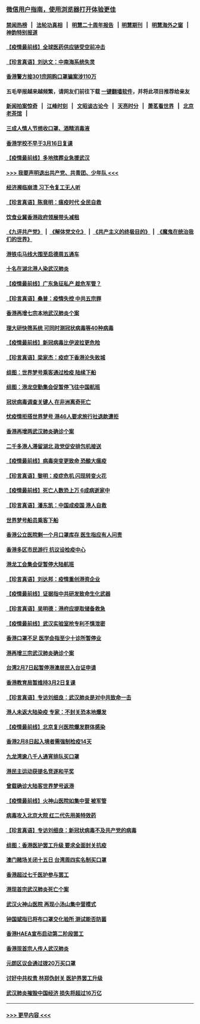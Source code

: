 ### [微信用户指南，使用浏览器打开体验更佳](https://github.com/gfw-breaker/banned-news1/blob/master/indexes/wechat-guide.md?t=0)
#### [禁闻热榜](热点新闻.md?t=0)  &nbsp;&nbsp;|&nbsp;&nbsp; [法轮功真相](https://github.com/gfw-breaker/truth/blob/master/README.md?t=0) &nbsp;&nbsp;|&nbsp;&nbsp; [明慧二十周年报告](https://github.com/gfw-breaker/mh-reports/blob/master/README.md?t=0) &nbsp;&nbsp;|&nbsp;&nbsp;[明慧期刊](https://github.com/gfw-breaker/mh-qikan) &nbsp;&nbsp;|&nbsp;&nbsp; [明慧海外之窗](https://github.com/gfw-breaker/mh-news/blob/master/README.md?t=0) &nbsp;&nbsp;|&nbsp;&nbsp; [神韵特别报道](https://github.com/gfw-breaker/mh-news/blob/master/shenyun.md?t=0)
#### [【疫情最前线】全球医药供应链受空前冲击](../pages/nsc415/n11869614.md?t=02151711) 
#### [【珍言真语】刘达文：中南海系统失灵](../pages/nsc415/n11869465.md?t=02151711) 
#### [香港警方接301宗网购口罩骗案涉110万](../pages/nsc415/n11867572.md?t=02151711) 
#### 五毛举报越来越频繁，请网友们前往下载 [一键翻墙软件](https://github.com/gfw-breaker/ssr-accounts)，并将此项目推荐给亲友
#### [新闻拍案惊奇](https://github.com/gfw-breaker/banned-news1/blob/master/pages/link4.md) &nbsp;&nbsp;|&nbsp;&nbsp; [江峰时刻](https://github.com/gfw-breaker/banned-news1/blob/master/pages/link4.md) &nbsp;&nbsp;|&nbsp;&nbsp; [文昭谈古论今](https://github.com/gfw-breaker/banned-news1/blob/master/pages/link4.md) &nbsp;&nbsp;|&nbsp;&nbsp; [天亮时分](https://github.com/gfw-breaker/banned-news1/blob/master/pages/link4.md) &nbsp;&nbsp;|&nbsp;&nbsp; [萧茗看世界](https://github.com/gfw-breaker/banned-news1/blob/master/pages/link4.md) &nbsp;&nbsp;|&nbsp;&nbsp; [北京老茶馆](https://github.com/gfw-breaker/banned-news1/blob/master/pages/link4.md) &nbsp;&nbsp;|&nbsp;&nbsp; 
#### [三成人情人节想收口罩、酒精消毒液](../pages/nsc415/n11867523.md?t=02151711) 
#### [香港学校不早于3月16日复课](../pages/nsc415/n11867498.md?t=02151711) 
#### [【疫情最前线】多地殡葬业急援武汉](../pages/nsc415/n11866914.md?t=02151711) 
#### [>>> 我要声明退出共产党、共青团、少年队 <<<](https://github.com/begood0513/goodnews/blob/master/quit/letter.md) 
#### [经济濒临崩溃 习下令复工无人听](../pages/nsc415/n11867269.md?t=02151711) 
#### [【珍言真语】陈竟明：瘟疫时代 全民自救](../pages/nsc415/n11866765.md?t=02151711) 
#### [饮食业冀香港政府领展带头减租](../pages/nsc415/n11864876.md?t=02151711) 
#### [《九评共产党》](https://github.com/begood0513/9ping.md/blob/master/README.md) &nbsp;|&nbsp; [《解体党文化》](../../../../jtdwh.md/blob/master/README.md)  &nbsp;|&nbsp; [《共产主义的终极目的》](../../../../gczydzjmd.md/blob/master/README.md) &nbsp;|&nbsp; [《魔鬼在统治我们的世界》](../../../../mgztzwmdsj.md/blob/master/README.md) 
#### [港铁屯马线大围至启德周五通车](../pages/nsc415/n11864842.md?t=02151711) 
#### [十名在湖北港人染武汉肺炎](../pages/nsc415/n11864807.md?t=02151711) 
#### [【疫情最前线】广东急征私产 趁危军管？](../pages/nsc415/n11864205.md?t=02151711) 
#### [【珍言真语】桑普：疫情失控 中共五宗罪](../pages/nsc415/n11864157.md?t=02151711) 
#### [香港再增七宗本地武汉肺炎个案](../pages/nsc415/n11862405.md?t=02151711) 
#### [理大研快筛系统 可同时测冠状病毒等40种病毒](../pages/nsc415/n11862376.md?t=02151711) 
#### [【疫情最前线】新冠病毒比伊波拉更危险](../pages/nsc415/n11862199.md?t=02151711) 
#### [【珍言真语】梁家杰：疫症下香港沦失败城](../pages/nsc415/n11861588.md?t=02151711) 
#### [组图：世界梦号乘客通过检疫 陆续下船](../pages/nsc415/n11858302.md?t=02151711) 
#### [组图：港龙空勤集会促暂停飞往中国航班](../pages/nsc415/n11858190.md?t=02151711) 
#### [冠状病毒调查关键人 在非洲离奇死亡](../pages/nsc415/n11859798.md?t=02151711) 
#### [忧疫情拒搭世界梦号 港46人要求旅行社退款遭拒](../pages/nsc415/n11859849.md?t=02151711) 
#### [香港再增两武汉肺炎确诊个案](../pages/nsc415/n11859833.md?t=02151711) 
#### [二千多港人滞留湖北 政党促安排包机接送](../pages/nsc415/n11859831.md?t=02151711) 
#### [【疫情最前线】病毒突变更致命 恐酿大瘟疫](../pages/nsc415/n11859604.md?t=02151711) 
#### [【珍言真语】黎明：疫症危机 闪现转变火花](../pages/nsc415/n11859199.md?t=02151711) 
#### [【疫情最前线】死亡人数恐上万 6成病逝家中](../pages/nsc415/n11856687.md?t=02151711) 
#### [【珍言真语】潘东凯：中国成疫国 港人自救](../pages/nsc415/n11856962.md?t=02151711) 
#### [世界梦号船员乘客下船](../pages/nsc415/n11856883.md?t=02151711) 
#### [香港公立医院剩一个月口罩库存 医生指应有人问责](../pages/nsc415/n11856875.md?t=02151711) 
#### [香港多区市民游行 抗议设检疫中心](../pages/nsc415/n11856866.md?t=02151711) 
#### [港龙工会集会促暂停大陆航班](../pages/nsc415/n11856840.md?t=02151711) 
#### [【珍言真语】刘达邦：疫情重创港资企业](../pages/nsc415/n11854274.md?t=02151711) 
#### [【疫情最前线】证据指中共研发致命生化武器](../pages/nsc415/n11853087.md?t=02151711) 
#### [【珍言真语】吴明德：港府应提取储备救急](../pages/nsc415/n11852734.md?t=02151711) 
#### [【疫情最前线】武汉实验室抢专利不慎泄密](../pages/nsc415/n11850310.md?t=02151711) 
#### [香港口罩不足 医学会指至少十诊所暂停业](../pages/nsc415/n11850301.md?t=02151711) 
#### [港再增三宗武汉肺炎确诊个案](../pages/nsc415/n11850328.md?t=02151711) 
#### [台湾2月7日起暂停港澳居民入台证申请](../pages/nsc415/n11850304.md?t=02151711) 
#### [香港教育局暂维持3月2日复课](../pages/nsc415/n11850260.md?t=02151711) 
#### [【珍言真语】专访刘细良：武汉肺炎是对中共致命一击](../pages/nsc415/n11849934.md?t=02151711) 
#### [港人未返大陆染疫 专家：不封关恐本地爆发](../pages/nsc415/n11848021.md?t=02151711) 
#### [【疫情最前线】北京复兴医院爆发群体感染](../pages/nsc415/n11847626.md?t=02151711) 
#### [香港2月8日起入境者需强制检疫14天](../pages/nsc415/n11847658.md?t=02151711) 
#### [九龙湾逾八千人通宵排队买口罩](../pages/nsc415/n11847647.md?t=02151711) 
#### [港民主运动获提名竞逐和平奖](../pages/nsc415/n11847633.md?t=02151711) 
#### [曾载确诊大陆客世界梦号返港](../pages/nsc415/n11847608.md?t=02151711) 
#### [【疫情最前线】火神山医院如集中营 被军管](../pages/nsc415/n11847524.md?t=02151711) 
#### [病毒攻入北京大院 红二代先用美特效药](../pages/nsc415/n11847427.md?t=02151711) 
#### [【珍言真语】专访刘细良：新冠状病毒不及共产党的病毒](../pages/nsc415/n11847164.md?t=02151711) 
#### [组图：香港医护罢工升级 要求全面封关抗疫](../pages/nsc415/n11844107.md?t=02151711) 
#### [澳门赌场关闭十五日 台湾周四实名制买口罩](../pages/nsc415/n11845083.md?t=02151711) 
#### [香港超过七千医护参与罢工](../pages/nsc415/n11845051.md?t=02151711) 
#### [港现首宗武汉肺炎死亡个案](../pages/nsc415/n11844998.md?t=02151711) 
#### [武汉火神山医院 再现小汤山集中营模式](../pages/nsc415/n11844763.md?t=02151711) 
#### [钟国斌指已将布口罩交化验所 测试能否防菌](../pages/nsc415/n11842783.md?t=02151711) 
#### [香港HAEA宣布启动第二阶段罢工](../pages/nsc415/n11842723.md?t=02151711) 
#### [香港现首宗人传人武汉肺炎](../pages/nsc415/n11842766.md?t=02151711) 
#### [元朗区议会通过拨20万买口罩](../pages/nsc415/n11842754.md?t=02151711) 
#### [讨好中共权贵 林郑伪封关 医护界罢工升级](../pages/nsc415/n11842359.md?t=02151711) 
#### [武汉肺炎摧毁中国经济 损失将超过16万亿](../pages/nsc415/n11839723.md?t=02151711) 

----
#### [ >>> 更早内容 <<< ](../indexes/nsc415-earlier.md)

